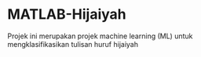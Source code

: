 # MATLAB-Hijaiyah
Projek ini merupakan projek machine learning (ML) untuk mengklasifikasikan tulisan huruf hijaiyah
